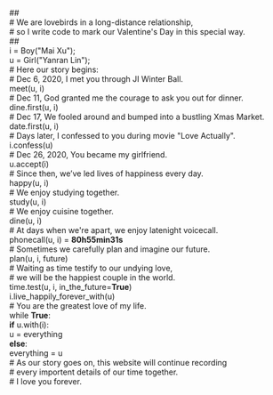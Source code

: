 \## </br>
\# We are lovebirds in a long-distance relationship, </br>
\# so I write code to mark our Valentine's Day in this special way. </br>
\## </br>
i = Boy("Mai Xu"); </br>
u = Girl("Yanran Lin"); </br>
\# Here our story begins: </br>
\# Dec 6, 2020, I met you through JI Winter Ball. </br>
meet(u, i) </br>
\# Dec 11, God granted me the courage to ask you out for dinner. </br>
dine.first(u, i) </br>
\# Dec 17, We fooled around and bumped into a bustling Xmas Market. </br>
date.first(u, i) </br>
\# Days later, I confessed to you during movie "Love Actually". </br>
i.confess(u) </br>
\# Dec 26, 2020, You became my girlfriend. </br>
u.accept(i) </br>
\# Since then, we’ve led lives of happiness every day. </br>
happy(u, i) </br>
\# We enjoy studying together. </br>
study(u, i) </br>
\# We enjoy cuisine together. </br>
dine(u, i) </br>
\# At days when we're apart, we enjoy latenight voicecall. </br>
phonecall(u, i) = **80h55min31s** </br>
\# Sometimes we carefully plan and imagine our future. </br>
plan(u, i, future) </br>
\# Waiting as time testify to our undying love, </br>
\# we will be the happiest couple in the world. </br>
time.test(u, i, in_the_future=**True**) </br>
i.live_happily_forever_with(u) </br>
\# You are the greatest love of my life. </br>
while **True**: </br>
**if** u.with(i): </br>
u = everything </br>
**else**: </br>
everything = u </br>
\# As our story goes on, this website will continue recording </br>
\# every importent details of our time together. </br>
\# I love you forever. </br>
